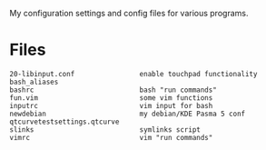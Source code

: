 My configuration settings and config files for various programs.


# Files

``` 
20-libinput.conf                enable touchpad functionality
bash_aliases
bashrc                          bash "run commands"
fun.vim                         some vim functions
inputrc                         vim input for bash
newdebian                       my debian/KDE Pasma 5 conf
qtcurvetestsettings.qtcurve     
slinks                          symlinks script
vimrc                           vim "run commands"

```
